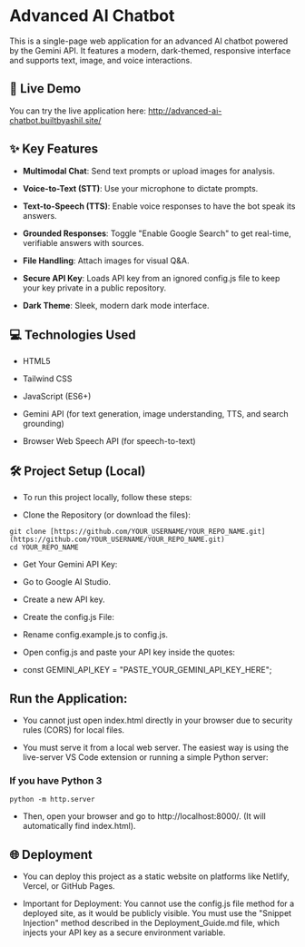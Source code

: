 # Advanced AI Chatbot

This is a single-page web application for an advanced AI chatbot powered by the Gemini API. It features a modern, dark-themed, responsive interface and supports text, image, and voice interactions.

## 🚀 Live Demo

You can try the live application here:
http://advanced-ai-chatbot.builtbyashil.site/

## ✨ Key Features

- **Multimodal Chat**: Send text prompts or upload images for analysis.

- **Voice-to-Text (STT)**: Use your microphone to dictate prompts.

- **Text-to-Speech (TTS)**: Enable voice responses to have the bot speak its answers.

- **Grounded Responses**: Toggle "Enable Google Search" to get real-time, verifiable answers with sources.

- **File Handling**: Attach images for visual Q&A.

- **Secure API Key**: Loads API key from an ignored config.js file to keep your key private in a public repository.

- **Dark Theme**: Sleek, modern dark mode interface.

## 💻 Technologies Used

- HTML5

- Tailwind CSS

- JavaScript (ES6+)

- Gemini API (for text generation, image understanding, TTS, and search grounding)

- Browser Web Speech API (for speech-to-text)

## 🛠️ Project Setup (Local)

- To run this project locally, follow these steps:

- Clone the Repository (or download the files):

```
git clone [https://github.com/YOUR_USERNAME/YOUR_REPO_NAME.git](https://github.com/YOUR_USERNAME/YOUR_REPO_NAME.git)
cd YOUR_REPO_NAME
```

- Get Your Gemini API Key:

- Go to Google AI Studio.

- Create a new API key.

- Create the config.js File:

- Rename config.example.js to config.js.

- Open config.js and paste your API key inside the quotes:

- const GEMINI_API_KEY = "PASTE_YOUR_GEMINI_API_KEY_HERE";


## Run the Application:

- You cannot just open index.html directly in your browser due to security rules (CORS) for local files.

- You must serve it from a local web server. The easiest way is using the live-server VS Code extension or running a simple Python server:

### If you have Python 3
```python -m http.server```

- Then, open your browser and go to http://localhost:8000/. (It will automatically find index.html).

## 🌐 Deployment

- You can deploy this project as a static website on platforms like Netlify, Vercel, or GitHub Pages.

- Important for Deployment: You cannot use the config.js file method for a deployed site, as it would be publicly visible. You must use the "Snippet Injection" method described in the Deployment_Guide.md file, which injects your API key as a secure environment variable.